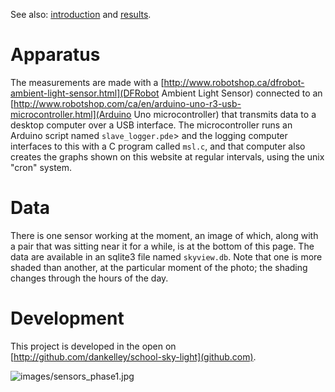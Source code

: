 See also: [introduction](introduction.md) and [results](results.md).

# Apparatus

The measurements are made with a
[http://www.robotshop.ca/dfrobot-ambient-light-sensor.html](DFRobot Ambient
Light Sensor) connected to an
[http://www.robotshop.com/ca/en/arduino-uno-r3-usb-microcontroller.html](Arduino
Uno microcontroller) that transmits data to a desktop computer over a USB
interface.  The microcontroller runs an Arduino script named
`slave_logger.pde`> and the logging computer interfaces to this with a C
program called `msl.c`, and that computer also creates the graphs shown on this
website at regular intervals, using the unix "cron" system.

# Data

There is one sensor working at the moment, an image of which, along with a pair
that was sitting near it for a while, is at the bottom of this page.  The data
are available in an sqlite3 file named `skyview.db`.  Note that one is more
shaded than another, at the particular moment of the photo; the shading changes
through the hours of the day.

# Development

This project is developed in the open on
[http://github.com/dankelley/school-sky-light](github.com).

![images/sensors_phase1.jpg](images/sensors_phase1)


